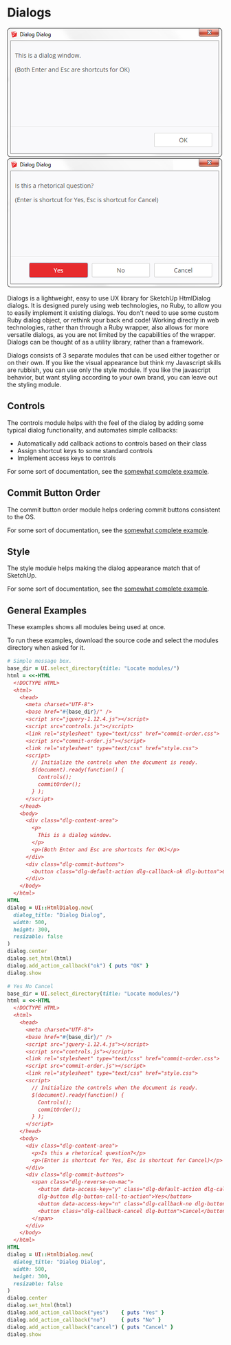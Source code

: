 # Dialogs

![Message Box](messagebox.png) ![Yes/No/Cancel](yesnocancel.png)

Dialogs is a lightweight, easy to use UX library for SketchUp HtmlDialog
dialogs. It is designed purely using web technologies, no Ruby, to allow you to
easily implement it existing dialogs. You don't need to use some custom Ruby
dialog object, or rethink your back end code! Working directly in web
technologies, rather than through a Ruby wrapper, also allows for more versatile
dialogs, as you are not limited by the capabilities of the wrapper.
Dialogs can be thought of as a utility library, rather than a framework.

Dialogs consists of 3 separate modules that can be used either together or on their own.
If you like the visual appearance but think my Javascript skills are rubbish,
you can use only the style module. If you like the javascript behavior, but want
styling according to your own brand, you can leave out the styling module.

## Controls

The controls module helps with the feel of the dialog by adding some typical
dialog functionality, and automates simple callbacks:
- Automatically add callback actions to controls based on their class
- Assign shortcut keys to some standard controls
- Implement access keys to controls

For some sort of documentation, see the [somewhat complete example](examples/controls.html).

## Commit Button Order

The commit button order module helps ordering commit buttons consistent to the OS.

For some sort of documentation, see the [somewhat complete example](examples/commit-order.html).

## Style

The style module helps making the dialog appearance match that of SketchUp.

For some sort of documentation, see the [somewhat complete example](examples/style.html).

## General Examples

These examples shows all modules being used at once.

To run these examples, download the source code and select the modules directory
when asked for it.

````ruby
# Simple message box.
base_dir = UI.select_directory(title: "Locate modules/")
html = <<-HTML
  <!DOCTYPE HTML>
  <html>
    <head>
      <meta charset="UTF-8">
      <base href="#{base_dir}/" />
      <script src="jquery-1.12.4.js"></script>
      <script src="controls.js"></script>
      <link rel="stylesheet" type="text/css" href="commit-order.css">
      <script src="commit-order.js"></script>
      <link rel="stylesheet" type="text/css" href="style.css">
      <script>
        // Initialize the controls when the document is ready.
        $(document).ready(function() {
          Controls();
          commitOrder();
        } );
      </script>
    </head>
    <body>
      <div class="dlg-content-area">
        <p>
          This is a dialog window.
        </p>
        <p>(Both Enter and Esc are shortcuts for OK)</p>
      </div>
      <div class="dlg-commit-buttons">
        <button class="dlg-default-action dlg-callback-ok dlg-button">OK</button>
      </div>
    </body>
  </html>
HTML
dialog = UI::HtmlDialog.new(
  dialog_title: "Dialog Dialog",
  width: 500,
  height: 300,
  resizable: false
)
dialog.center
dialog.set_html(html)
dialog.add_action_callback("ok") { puts "OK" }
dialog.show
````

````ruby
# Yes No Cancel
base_dir = UI.select_directory(title: "Locate modules/")
html = <<-HTML
  <!DOCTYPE HTML>
  <html>
    <head>
      <meta charset="UTF-8">
      <base href="#{base_dir}/" />
      <script src="jquery-1.12.4.js"></script>
      <script src="controls.js"></script>
      <link rel="stylesheet" type="text/css" href="commit-order.css">
      <script src="commit-order.js"></script>
      <link rel="stylesheet" type="text/css" href="style.css">
      <script>
        // Initialize the controls when the document is ready.
        $(document).ready(function() {
          Controls();
          commitOrder();
        } );
      </script>
    </head>
    <body>
      <div class="dlg-content-area">
        <p>Is this a rhetorical question?</p>
        <p>(Enter is shortcut for Yes, Esc is shortcut for Cancel)</p>
      </div>
      <div class="dlg-commit-buttons">
        <span class="dlg-reverse-on-mac">
          <button data-access-key="y" class="dlg-default-action dlg-callback-yes
          dlg-button dlg-button-call-to-action">Yes</button>
          <button data-access-key="n" class="dlg-callback-no dlg-button">No</button>
          <button class="dlg-callback-cancel dlg-button">Cancel</button>
        </span>
      </div>
    </body>
  </html>
HTML
dialog = UI::HtmlDialog.new(
  dialog_title: "Dialog Dialog",
  width: 500,
  height: 300,
  resizable: false
)
dialog.center
dialog.set_html(html)
dialog.add_action_callback("yes")    { puts "Yes" }
dialog.add_action_callback("no")     { puts "No" }
dialog.add_action_callback("cancel") { puts "Cancel" }
dialog.show
````
